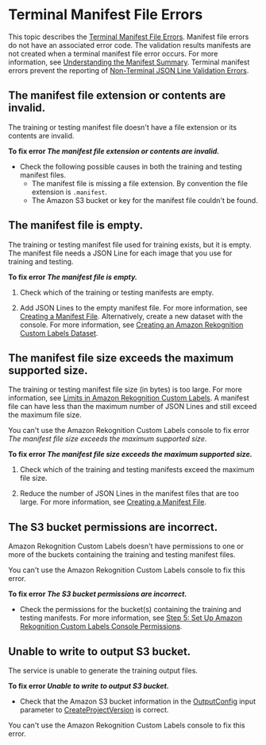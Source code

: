 # Terminal Manifest File Errors<a name="tm-terminal-errors-reference"></a>

This topic describes the [Terminal Manifest File Errors](tm-debugging.md#tm-error-category-terminal)\. Manifest file errors do not have an associated error code\. The validation results manifests are not created when a terminal manifest file error occurs\. For more information, see [Understanding the Manifest Summary](tm-debugging-summary.md)\. Terminal manifest errors prevent the reporting of [Non\-Terminal JSON Line Validation Errors](tm-debugging-json-line-errors.md)\. 

## The manifest file extension or contents are invalid\.<a name="tm-error-message-ERROR_MANIFEST_INACCESSIBLE_OR_UNSUPPORTED_FORMAT"></a>

The training or testing manifest file doesn't have a file extension or its contents are invalid\. 

**To fix error *The manifest file extension or contents are invalid\.***
+ Check the following possible causes in both the training and testing manifest files\.
  + The manifest file is missing a file extension\. By convention the file extension is `.manifest`\.
  +  The Amazon S3 bucket or key for the manifest file couldn't be found\.

## The manifest file is empty\.<a name="tm-error-message-ERROR_EMPTY_MANIFEST"></a>



The training or testing manifest file used for training exists, but it is empty\. The manifest file needs a JSON Line for each image that you use for training and testing\.

**To fix error *The manifest file is empty\.***

1. Check which of the training or testing manifests are empty\.

1. Add JSON Lines to the empty manifest file\. For more information, see [Creating a Manifest File](cd-manifest-files.md)\. Alternatively, create a new dataset with the console\. For more information, see [Creating an Amazon Rekognition Custom Labels Dataset](cd-create-dataset.md)\.



## The manifest file size exceeds the maximum supported size\.<a name="tm-error-message-ERROR_MANIFEST_SIZE_TOO_LARGE"></a>



The training or testing manifest file size \(in bytes\) is too large\. For more information, see [Limits in Amazon Rekognition Custom Labels](limits.md)\. A manifest file can have less than the maximum number of JSON Lines and still exceed the maximum file size\.

You can't use the Amazon Rekognition Custom Labels console to fix error *The manifest file size exceeds the maximum supported size*\.

**To fix error *The manifest file size exceeds the maximum supported size\.***

1. Check which of the training and testing manifests exceed the maximum file size\.

1. Reduce the number of JSON Lines in the manifest files that are too large\. For more information, see [Creating a Manifest File](cd-manifest-files.md)\.

## The S3 bucket permissions are incorrect\.<a name="tm-error-message-ERROR_INVALID_PERMISSIONS_MANIFEST_S3_BUCKET"></a>

Amazon Rekognition Custom Labels doesn't have permissions to one or more of the buckets containing the training and testing manifest files\. 

You can't use the Amazon Rekognition Custom Labels console to fix this error\.

**To fix error *The S3 bucket permissions are incorrect\.***
+ Check the permissions for the bucket\(s\) containing the training and testing manifests\. For more information, see [Step 5: Set Up Amazon Rekognition Custom Labels Console Permissions](su-console-policy.md)\.

## Unable to write to output S3 bucket\.<a name="tm-error-message-ERROR_CANNOT_WRITE_OUTPUT_S3_BUCKET"></a>



The service is unable to generate the training output files\.

**To fix error *Unable to write to output S3 bucket\.***
+ Check that the Amazon S3 bucket information in the [OutputConfig](https://docs.aws.amazon.com/rekognition/latest/dg/API_OutputConfig) input parameter to [CreateProjectVersion](https://docs.aws.amazon.com/rekognition/latest/dg/API_CreateProjectVersion) is correct\. 

You can't use the Amazon Rekognition Custom Labels console to fix this error\.